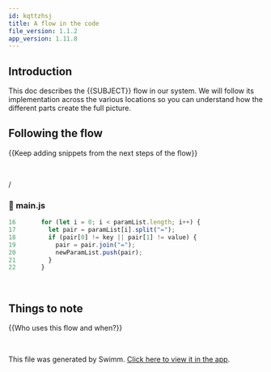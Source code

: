 ```yaml
---
id: kqttzhsj
title: A flow in the code
file_version: 1.1.2
app_version: 1.11.8
---
```


## Introduction

This doc describes the {{SUBJECT}} flow in our system. We will follow its implementation across the various locations so you can understand how the different parts create the full picture.

## Following the flow

{{Keep adding snippets from the next steps of the flow}}

<br/>

/
<!-- NOTE-swimm-snippet: the lines below link your snippet to Swimm -->
### 📄 main.js
```javascript
16       for (let i = 0; i < paramList.length; i++) {
17         let pair = paramList[i].split("=");
18         if (pair[0] != key || pair[1] != value) {
19           pair = pair.join("=");
20           newParamList.push(pair);
21         }
22       }
```

<br/>

## Things to note

{{Who uses this flow and when?}}

<br/>

This file was generated by Swimm. [Click here to view it in the app](https://app.swimm.io/repos/Z2l0aHViJTNBJTNBRGVsZXRlLWEtc2luZ2xlLXBhcmFtZXRlci1mcm9tLXVybCUzQSUzQXNoYXdvbmlibmthbWFs/docs/kqttzhsj).
